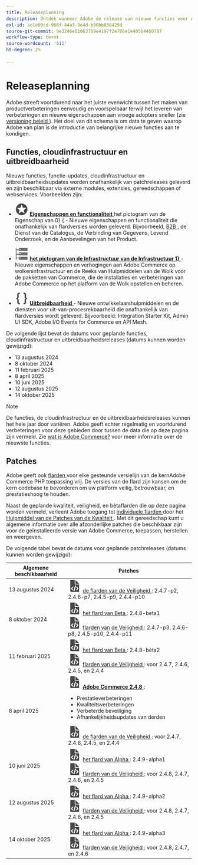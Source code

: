 ```yaml
---
title: Releaseplanning
description: Ontdek wanneer Adobe de release van nieuwe functies voor Adobe Commerce gaat aankondigen.
exl-id: ae1e09cd-966f-44a3-9e4d-b90bb838429d
source-git-commit: 9e3246e81063769e4197f2e786e1e405b4460787
workflow-type: tm+mt
source-wordcount: '511'
ht-degree: 2%

---
```



# Releaseplanning

Adobe streeft voortdurend naar het juiste evenwicht tussen het maken van productverbeteringen eenvoudig en voorspelbaar terwijl het leveren van verbeteringen en nieuwe eigenschappen aan vroege adopters sneller (zie [ versioning beleid ](versioning-policy.md)). Het doel van dit schema is om data te geven waarop Adobe van plan is de introductie van belangrijke nieuwe functies aan te kondigen.

## Functies, cloudinfrastructuur en uitbreidbaarheid

Nieuwe functies, functie-updates, cloudinfrastructuur en uitbreidbaarheidsupdates worden onafhankelijk van patchreleases geleverd en zijn beschikbaar via externe modules, extensies, gereedschappen of webservices. Voorbeelden zijn:

- ![&#128279;](../assets/icons/feature.svg) [**Eigenschappen en functionaliteit** ](https://experienceleague.adobe.com/nl/docs/commerce/user-guides/release-information/release-notes-all) het pictogram van de Eigenschap van 0&rbrace; &lbrace; - Nieuwe eigenschappen en functionaliteit die onafhankelijk van flardversies worden geleverd. Bijvoorbeeld, [ B2B ](https://experienceleague.adobe.com/nl/docs/commerce-admin/b2b/release-notes), de Dienst van de Catalogus, de Verbinding van Gegevens, Levend Onderzoek, en de Aanbevelingen van het Product.

- ![&#128279;](../assets/icons/servers.svg) [**het pictogram van de Infrastructuur van de Infrastructuur 1&rbrace;** ](https://experienceleague.adobe.com/nl/docs/commerce-cloud-service/user-guide/release-notes/cloud-tools-suite) - Nieuwe eigenschappen en verhogingen aan Adobe Commerce op wolkeninfrastructuur en de Reeks van Hulpmiddelen van de Wolk voor de pakketten van Commerce, die de installaties en verbeteringen van Adobe Commerce op het platform van de Wolk opstellen en beheren.

- ![ het pictogram van de Rekbaarheid ](../assets/icons/brackets.svg) [**Uitbreidbaarheid** ](https://developer.adobe.com/commerce/extensibility/) - Nieuwe ontwikkelaarshulpmiddelen en de diensten voor uit-van-procesrekbaarheid die onafhankelijk van flardversies wordt geleverd. Bijvoorbeeld: Integration Starter Kit, Admin UI SDK, Adobe I/O Events for Commerce en API Mesh.

De volgende lijst bevat de datums voor geplande functies, cloudinfrastructuur en uitbreidbaarheidsreleases (datums kunnen worden gewijzigd):

- 13 augustus 2024
- 8 oktober 2024
- 11 februari 2025
- 8 april 2025
- 10 juni 2025
- 12 augustus 2025
- 14 oktober 2025

>[!NOTE]
>
>De functies, de cloudinfrastructuur en de uitbreidbaarheidsreleases kunnen het hele jaar door variëren. Adobe geeft echter regelmatig en voortdurend verbeteringen voor deze gebieden door tussen de data die op deze pagina zijn vermeld. Zie [ wat is Adobe Commerce?](https://experienceleague.adobe.com/nl/docs/commerce-admin/start/about) voor meer informatie over de nieuwste functies.

## Patches

Adobe geeft ook [ flarden ](versioning-policy.md#patch-release) voor elke gesteunde versielijn van de kernAdobe Commerce PHP toepassing vrij. De versies van de flard zijn kansen om de kern codebase te bevorderen om uw platform veilig, betrouwbaar, en prestatieshoog te houden.

Naast de geplande kwaliteit, veiligheid, en bètaflarden die op deze pagina worden vermeld, verleent Adobe toegang tot [ individuele flarden ](versioning-policy.md#individual-patch) door het [ Hulpmiddel van de Patches van de Kwaliteit ](../tools/quality-patches-tool/usage.md). Met dit gereedschap kunt u algemene informatie over alle afzonderlijke patches die beschikbaar zijn voor de geïnstalleerde versie van Adobe Commerce, toepassen, herstellen en weergeven.

De volgende tabel bevat de datums voor geplande patchreleases (datums kunnen worden gewijzigd):

<table>
<thead>
  <tr>
    <th>Algemene beschikbaarheid</th>
    <th>Patches</th>
  </tr>
</thead>
<tbody>
  <tr>
  <tr>
    <td>13 augustus 2024</td>
    <td><img alt="Patchvrijgavepictogram" src="../assets/icons/file-code.svg"></img> <a href="release-notes/security/overview.md"> de flarden van de Veiligheid </a>: 2.4.7-p2, 2.4.6-p7, 2.4.5-p9, 2.4.4-p10</td>
  </tr>
  <tr>
    <td>8 oktober 2024</td>
    <td><img alt="Patchvrijgavepictogram" src="../assets/icons/file-code.svg"></img> <a href="versioning-policy.md#beta-patch-release"> het flard van Beta </a>: 2.4.8-beta1 <br><img alt="Patchvrijgavepictogram" src="../assets/icons/file-code.svg"></img> <a href="release-notes/security/overview.md"> flarden van de Veiligheid </a>: 2.4.7-p3, 2.4.6-p8, 2.4.5-p10, 2.4.4-p11</td>
  </tr>
  <tr>
    <td>11 februari 2025</td>
    <td><img alt="Patchvrijgavepictogram" src="../assets/icons/file-code.svg"></img> <a href="versioning-policy.md#beta-patch-release"> het flard van Beta </a>: 2.4.8-bèta2 <br><img alt="Patchvrijgavepictogram" src="../assets/icons/file-code.svg"></img> <a href="release-notes/security/overview.md"> flarden van de Veiligheid </a>: voor 2.4.7, 2.4.6, 2.4.5, en 2.4.4</td>
  </tr>
  <tr>
    <tr>
    <td>8 april 2025</td>
    <td><img alt="Patchvrijgavepictogram" src="../assets/icons/file-code.svg"></img> <a href="release-notes/commerce/overview.md"><strong> Adobe Commerce 2.4.8 </a></strong>:<ul><li>Prestatieverbeteringen</li><li>Kwaliteitsverbeteringen</li><li>Verbeterde beveiliging</li><li>Afhankelijkheidsupdates van derden</li></ul><img alt="Patchvrijgavepictogram" src="../assets/icons/file-code.svg"></img> <a href="release-notes/security/overview.md"> de flarden van de Veiligheid </a>: voor 2.4.7, 2.4.6, 2.4.5, en 2.4.4</td>
  </tr>
  <tr>
    <td>10 juni 2025</td>
    <td><img alt="Patchvrijgavepictogram" src="../assets/icons/file-code.svg"></img> <a href="versioning-policy.md#alpha-patch-release"> het flard van Alpha </a>: 2.4.9-alpha1 <br><img alt="Patchvrijgavepictogram" src="../assets/icons/file-code.svg"></img> <a href="release-notes/security/overview.md"> flarden van de Veiligheid </a>: voor 2.4.8, 2.4.7, 2.4.6, en 2.4.5</td>
  </tr>
  <tr>
    <td>12 augustus 2025</td>
    <td><img alt="Patchvrijgavepictogram" src="../assets/icons/file-code.svg"></img> <a href="versioning-policy.md#alpha-patch-release"> het flard van Alpha </a>: 2.4.9-alpha2 <br><img alt="Patchvrijgavepictogram" src="../assets/icons/file-code.svg"></img> <a href="release-notes/security/overview.md"> flarden van de Veiligheid </a>: voor 2.4.8, 2.4.7, 2.4.6, en 2.4.5</td>
  </tr>
  <tr>
    <td>14 oktober 2025</td>
    <td><img alt="Patchvrijgavepictogram" src="../assets/icons/file-code.svg"></img> <a href="versioning-policy.md#alpha-patch-release"> het flard van Alpha </a>: 2.4.9-alpha3 <br><img alt="Patchvrijgavepictogram" src="../assets/icons/file-code.svg"></img> <a href="release-notes/security/overview.md"> flarden van de Veiligheid </a>: voor 2.4.8, 2.4.7, en 2.4.6</td>
  </tr>
</tbody>
</table>
